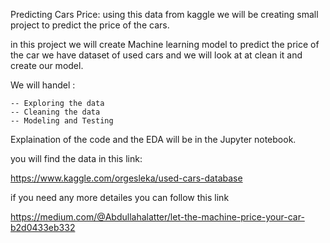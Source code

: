 Predicting Cars Price: using this data from kaggle we will be creating small project to predict the price of the cars.



in this project we will create Machine learning model to predict the price of the car 
we have dataset of used cars and we will look at at clean it and create our model.


We will handel :

	-- Exploring the data
	-- Cleaning the data
	-- Modeling and Testing



Explaination of the code and the EDA will be in the Jupyter notebook.


you will find the data in this link:

https://www.kaggle.com/orgesleka/used-cars-database


if you need any more detailes you can follow this link 

https://medium.com/@Abdullahalatter/let-the-machine-price-your-car-b2d0433eb332